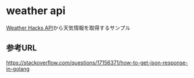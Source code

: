 # weather api
[Weather Hacks API](http://weather.livedoor.com/weather_hacks/webservice)から天気情報を取得するサンプル

## 参考URL
https://stackoverflow.com/questions/17156371/how-to-get-json-response-in-golang